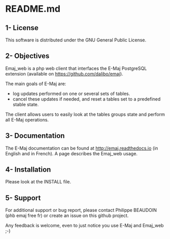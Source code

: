 README.md
=========

1- License
----------

This software is distributed under the GNU General Public License.


2- Objectives
-------------

Emaj_web is a php web client that interfaces the E-Maj PostgreSQL extension (available on https://github.com/dalibo/emaj).

The main goals of E-Maj are:
* log updates performed on one or several sets of tables.
* cancel these updates if needed, and reset a tables set to a predefined stable state.

The client allows users to easily look at the tables groups state and perform all E-Maj operations.


3- Documentation
----------------

The E-Maj documentation can be found at http://emaj.readthedocs.io (in English and in French).
A page describes the Emaj_web usage.


4- Installation
---------------

Please look at the INSTALL file.


5- Support
----------

For additional support or bug report, please contact Philippe BEAUDOIN (phb <dot> emaj <at> free <dot> fr) or create an issue on this github project.

Any feedback is welcome, even to just notice you use E-Maj and Emaj_web ;-)

